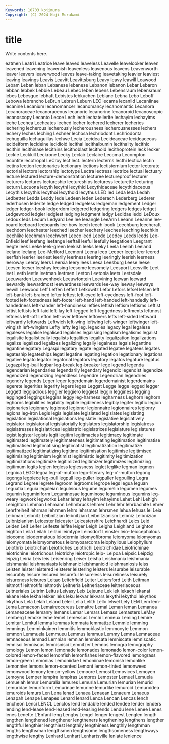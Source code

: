 ```yaml
---
Keywords: 10703 kojimura
Copyright: (C) 2024 Koji Murakami
---
```


# title

Write contents here.



eatmen Leatri Leatrice leave
leaved leaveless Leavelle leavelooker leaven leavened leavening leavenish leavenless leavenous
leavens Leavenworth leaver leavers leaverwood leaves leave-taking leavetaking leavier leaviest
leaving leavings Leavis Leavitt Leavittsburg Leavy leavy leawill Leawood Lebam
Leban leban Lebanese lebanese Lebanon lebanon Lebar Lebaron lebban lebbek
Lebbie Lebeau Lebec leben lebens Lebensraum lebensraum lebes Lebesgue lebhaft
Lebistes lebkuchen Leblanc Lebna Lebo Leboff Lebowa lebrancho LeBrun Lebrun
Leburn LEC lecama lecaniid Lecaniinae lecanine Lecanium lecanomancer lecanomancy lecanomantic
Lecanora Lecanoraceae lecanoraceous lecanoric lecanorine lecanoroid lecanoscopic lecanoscopy Lecanto Lecce
Lech lech lechatelierite lechayim lechayims leche Lechea Lecheates leched lecher
lechered lecherer lecheries lechering lecherous lecherously lecherousness lecherousnesses lechers lechery
leches leching Lechner lechosa lechriodont Lechriodonta lechuguilla lechuguillas lechwe Lecia
Lecidea Lecideaceae lecideaceous lecideiform lecideine lecidioid lecithal lecithalbumin lecithality lecithic
lecithin lecithinase lecithins lecithoblast lecithoid lecithoprotein leck lecker Leckie Leckkill
Leckrone Lecky Leclair Leclaire Lecoma Lecompton lecontite lecotropal LeCroy lect
lect. lectern lecterns lecthi lectica lectin lectins lection lectionaries lectionary
lections lectisternium lector lectorate lectorial lectors lectorship lectotype Lectra lectress
lectrice lectual lectuary lecture lectured lecture-demonstration lecturee lectureproof lecturer lecturers
lectures lectureship lectureships lecturess lecturette lecturing lecturn Lecuona lecyth lecythi
lecythid Lecythidaceae lecythidaceous Lecythis lecythis lecythoi lecythoid lecythus LED led
Leda leda Ledah Ledbetter Ledda Leddy lede Ledeen leden Lederach
Lederberg Lederer lederhosen lederite ledge ledged ledgeless ledgeman ledgement Ledger
ledger ledger-book ledgerdom ledgered ledgering ledgers ledges ledget Ledgewood ledgier
ledgiest ledging ledgment ledgy Ledidae ledol LeDoux Ledoux leds Ledum
Ledyard Lee lee leeangle LeeAnn Leeann Leeanne lee-board leeboard leeboards
lee-bow leech leech-book Leechburg leechcraft leechdom leecheater leeched leecher leechery
leeches leeching leechkin leechlike leechman leechwort Leeco leed Leede Leedey
Leeds leeds Lee-Enfield leef leefang leefange leeftail leeful leefully leegatioen
Leegrant leegte leek Leeke leek-green leekish leeks leeky Leela Leelah
Leeland leelane leelang Lee-Metford Leemont Leena leep Leeper leepit leer
leered leerfish leerier leeriest leerily leeriness leering leeringly leerish leerness
leeroway Leeroy leers Leersia leery lees Leesa Leesburg Leese leese
Leesen leeser leeshyy leesing leesome leesomely Leesport Leesville Leet leet
Leeth leetle leetman leetmen Leeton Leetonia leets Leetsdale Leeuwarden Leeuwenhoek
Leeuwfontein Leevining leewan leeward leewardly leewardmost leewardness leewards lee-way leeway
leeways leewill Leewood Leff Leffen Leffert Lefkowitz Lefor Lefors lefsel
lefsen left left-bank left-brained lefter leftest left-eyed left-eyedness left-foot left-footed
left-footedness left-footer left-hand left-handed left-handedly left-handedness left-hander left-handiness lefties leftish
leftism leftisms Leftist leftist leftists left-laid left-lay left-legged left-leggedness leftments
leftmost leftness left-off Lefton left-over leftover leftovers lefts left-sided leftward
leftwardly leftwards Leftwich left-wing leftwing left-winger leftwinger left-wingish left-wingism Lefty
lefty leg leg. legacies legacy legal legalese legaleses legalise legalised
legalises legalising legalism legalisms legalist legalistic legalistically legalists legalities legality
legalization legalizations legalize legalized legalizes legalizing legally legalness legals legantine
legantinelegatary Legaspi legatary legate legated legatee legatees legates legateship legateships
legati legatine legating legation legationary legations legative legato legator legatorial
legators legatory legatos legature legatus Legazpi leg-bail legbar leg-break leg-breaker
lege legend legenda legendarian legendaries legendarily legendary legendic legendist legendize
legendized legendizing legendless Legendre Legendrian legendries legendry legends Leger leger
legerdemain legerdemainist legerdemains legerete legerities legerity legers leges Leggat Legge
legge legged legger Leggett leggiadrous leggier leggiero leggiest leggin legginess
legging legginged leggings leggins leggy leg-harness legharness Leghorn leghorn leghorns
legibilities legibility legible legibleness legibly legifer legific legion legionaries legionary
legioned legioner legionnaire legionnaires legionry legions leg-iron Legis legis legislate
legislated legislates legislating legislation legislational legislations legislativ legislative legislatively legislator
legislatorial legislatorially legislators legislatorship legislatress legislatresses legislatrices legislatrix legislatrixes legislature
legislatures legist legister legists legit legitim legitimacies legitimacy legitimate legitimated
legitimately legitimateness legitimating legitimation legitimatise legitimatised legitimatising legitimatist legitimatization legitimatize
legitimatized legitimatizing legitime legitimisation legitimise legitimised legitimising legitimism legitimist legitimistic
legitimity legitimization legitimizations legitimize legitimized legitimizer legitimizes legitimizing legitimum legits
leglen legless leglessness leglet leglike legman legmen Legnica LEGO legoa
leg-of-mutton lego-literary leg-o'-mutton legong legongs legpiece leg-pull legpull leg-puller legpuller
legpulling Legra Legrand Legree legrete legroom legrooms legrope legs legua
leguan Leguatia Leguia leguleian leguleious legume legumelin legumen legumes legumin
leguminiform Leguminosae leguminose leguminous legumins leg-weary legwork legworks Lehar lehay
lehayim lehayims Lehet Lehi Lehigh Lehighton Lehman Lehmann Lehmbruck lehmer
Lehr lehr lehrbachite Lehrer Lehrfreiheit lehrman lehrmen lehrs lehrsman lehrsmen
lehua lehuas lei Leia Leibman Leibnitz Leibnitzian leibnitzian Leibnitzianism Leibniz
Leibnizian Leibnizianism Leicester leicester Leicestershire Leichhardt Leics Leid Leiden Leif
Leifer Leifeste leifite leiger Leigh Leigha Leighland Leighton leighton Leila
Leilah Leilani leimtype Leinsdorf Leinster leio- leiocephalous leiocome leiodermatous leiodermia
leiomyofibroma leiomyoma leiomyomas leiomyomata leiomyomatous leiomyosarcoma leiophyllous Leiophyllum Leiothrix Leiotrichan
Leiotriches Leiotrichi Leiotrichidae Leiotrichinae leiotrichine leiotrichous leiotrichy leiotropic leip- Leipoa
Leipsic Leipzig leipzig Leiria Leis leis Leisenring Leiser Leisha Leishmania
leishmania leishmanial leishmaniasis leishmanic leishmanioid leishmaniosis leiss Leisten leister leistered
leisterer leistering leisters leisurabe leisurable leisurably leisure leisured leisureful leisureless
leisureliness leisurely leisureness leisures Leitao Leitchfield Leiter Leitersford Leith Leitman
leitmotif leitmotifs leitmotiv Leitneria Leitneriaceae leitneriaceous Leitneriales Leitrim Leitus Leivasy
Leix Lejeune Lek lek lekach lekanai lekane leke lekha lekker
leks leku lekvar lekvars lekythi lekythoi lekythos lekythus Lela Lelah
Leland Leler Lelia Lelith Lello lelwel Lely LEM Lem lem-
Lema Lemaceon Lemaireocereus Lemaitre Lemal Leman leman Lemanea Lemaneaceae lemanry
lemans Lemar Lemars Lemass Lemasters LeMay Lemberg Lemcke leme lemel
Lemessus Lemhi Lemieux Leming Lemire Lemitar Lemkul lemma lemmas lemmata
lemmatize Lemmie lemming lemmings Lemminkainen lemmitis lemmoblastic lemmocyte Lemmon lemmon
Lemmuela Lemmueu Lemmus lemmus Lemmy Lemna Lemnaceae lemnaceous lemnad Lemnian
lemnian lemniscata lemniscate lemniscatic lemnisci lemniscus lemnisnisci Lemnitzer Lemnos lemogra
lemography lemology Lemon lemon lemonade lemonades lemonado lemon-color lemon-colored lemon-faced
lemonfish lemonfishes lemon-flavored lemongrass lemon-green Lemonias Lemoniidae Lemoniinae lemonish lemonlike
Lemonnier lemons lemon-scented Lemont lemon-tinted lemonweed lemonwood lemony lemon-yellow Lemoore
Lemosi Lemovices Lemoyen Lemoyne Lemper lempira lempiras Lempres Lempster Lemuel
Lemuela Lemuelah lemur Lemuralia lemures Lemuria Lemurian lemurian lemurid Lemuridae
lemuriform Lemurinae lemurine lemurlike lemuroid Lemuroidea lemuroids lemurs Len Lena
lenad Lenaea Lenaean Lenaeum Lenaeus Lenapah Lenape Lenapes Lenard lenard
Lenca Lencan Lencas lench lencheon Lenci LENCL Lenclos lend lendable
lended lendee lender lenders lending lend-lease lend-leased lend-leasing lends Lendu
lene Lenee Lenes lenes Lenette L'Enfant leng Lengby Lengel lenger
lengest Lenglen length lengthen lengthened lengthener lengtheners lengthening lengthens lengther
lengthful lengthier lengthiest lengthily lengthiness lengthly lengthman lengths lengthsman lengthsmen
lengthsome lengthsomeness lengthways lengthwise lengthy Lenhard Lenhart Lenhartsville leniate lenience
